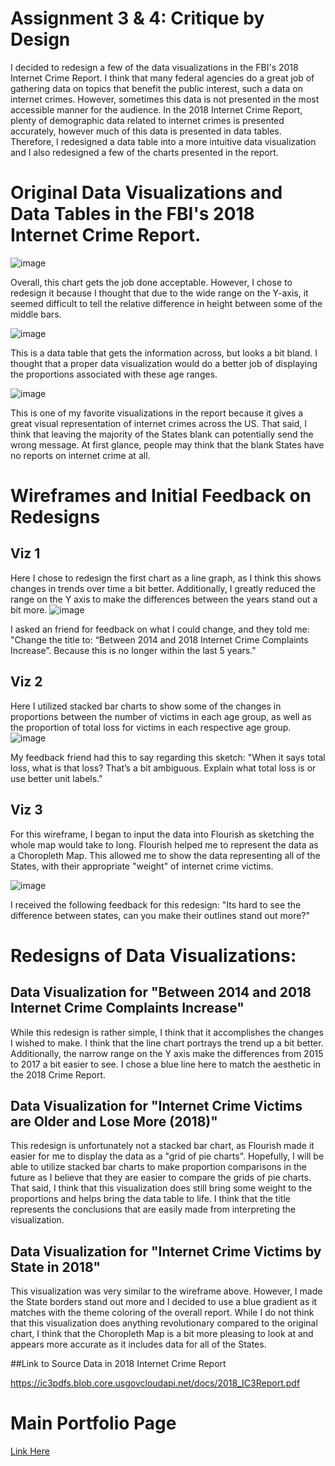 # Assignment 3 & 4: Critique by Design

I decided to redesign a few of the data visualizations in the FBI's 2018 Internet Crime Report.
I think that many federal agencies do a great job of gathering data on topics that benefit the public interest, such a data on internet crimes.
However, sometimes this data is not presented in the most accessible manner for the audience.
In the 2018 Internet Crime Report, plenty of demographic data related to internet crimes is presented accurately, however much of this data is presented in data tables.
Therefore, I redesigned a data table into a more intuitive data visualization and I also redesigned a few of the charts presented in the report.

# Original Data Visualizations and Data Tables in the FBI's 2018 Internet Crime Report.

![image](https://user-images.githubusercontent.com/78768280/109448383-d5828480-7a13-11eb-886d-14f47156d4aa.png)

Overall, this chart gets the job done acceptable. However, I chose to redesign it because I thought that due to the wide range on the Y-axis, it seemed difficult to tell the relative difference in height between some of the middle bars. 


![image](https://user-images.githubusercontent.com/78768280/109448431-f77c0700-7a13-11eb-9273-33110f2926d9.png)

This is a data table that gets the information across, but looks a bit bland. I thought that a proper data visualization would do a better job of displaying the proportions associated with these age ranges. 


![image](https://user-images.githubusercontent.com/78768280/109448457-02369c00-7a14-11eb-8535-e3684cfc8558.png)

This is one of my favorite visualizations in the report because it gives a great visual representation of internet crimes across the US. That said, I think that leaving the majority of the States blank can potentially send the wrong message. At first glance, people may think that the blank States have no reports on internet crime at all. 


#  Wireframes and Initial Feedback on Redesigns

## Viz 1
Here I chose to redesign the first chart as a line graph, as I think this shows changes in trends over time a bit better. Additionally, I greatly reduced the range on the Y axis to make the differences between the years stand out a bit more. 
![image](https://user-images.githubusercontent.com/78768280/109447715-4b85ec00-7a12-11eb-8a67-2f4467691ede.png)

I asked an friend for feedback on what I could change, and they told me: "Change the title to: “Between 2014 and 2018 Internet Crime Complaints Increase”.
Because this is no longer within the last 5 years." 

## Viz 2
Here I utilized stacked bar charts to show some of the changes in proportions between the number of victims in each age group, as well as the proportion of total loss for victims in each respective age group. 
![image](https://user-images.githubusercontent.com/78768280/109447853-addeec80-7a12-11eb-94ca-de703f29db9b.png)

My feedback friend had this to say regarding this sketch: "When it says total loss, what is that loss? That’s a bit ambiguous. 
Explain what total loss is or use better unit labels." 


## Viz 3
For this wireframe, I began to input the data into Flourish as sketching the whole map would take to long. Flourish helped me to represent the data as a Choropleth Map.
This allowed me to show the data representing all of the States, with their appropriate "weight" of internet crime victims. 

![image](https://user-images.githubusercontent.com/78768280/109447892-c818ca80-7a12-11eb-8f17-83c1d266d4c0.png)

I received the following feedback for this redesign: "Its hard to see the difference between states, can you make their outlines stand out more?"


# Redesigns of Data Visualizations:

##  Data Visualization for "Between 2014 and 2018 Internet Crime Complaints Increase"
<div class="flourish-embed flourish-chart" data-src="visualisation/5423022"><script src="https://public.flourish.studio/resources/embed.js"></script></div>

While this redesign is rather simple, I think that it accomplishes the changes I wished to make. I think that the line chart portrays the trend up a bit better. Additionally, the narrow range on the Y axis make the differences from 2015 to 2017 a bit easier to see. I chose a blue line here to match the aesthetic in the 2018 Crime Report. 

##  Data Visualization for "Internet Crime Victims are Older and Lose More (2018)"
<div class="flourish-embed flourish-chart" data-src="visualisation/5422611"><script src="https://public.flourish.studio/resources/embed.js"></script></div>

This redesign is unfortunately not a stacked bar chart, as Flourish made it easier for me to display the data as a "grid of pie charts". Hopefully, I will be able to utilize stacked bar charts to make proportion comparisons in the future as I believe that they are easier to compare the grids of pie charts. That said, I think that this visualization does still bring some weight to the proportions and helps bring the data table to life. I think that the title represents the conclusions that are easily made from interpreting the visualization. 


##  Data Visualization for "Internet Crime Victims by State in 2018"

<div class="flourish-embed flourish-map" data-src="visualisation/5359949"><script src="https://public.flourish.studio/resources/embed.js"></script></div>
This visualization was very similar to the wireframe above. However, I made the State borders stand out more and I decided to use a blue gradient as it matches with the theme coloring of the overall report. While I do not think that this visualization does anything revolutionary compared to the original chart, I think that the Choropleth Map is a bit more pleasing to look at and appears more accurate as it includes data for all of the States. 


##Link to Source Data in 2018 Internet Crime Report

https://ic3pdfs.blob.core.usgovcloudapi.net/docs/2018_IC3Report.pdf


# Main Portfolio Page
[Link Here](/README.md)

